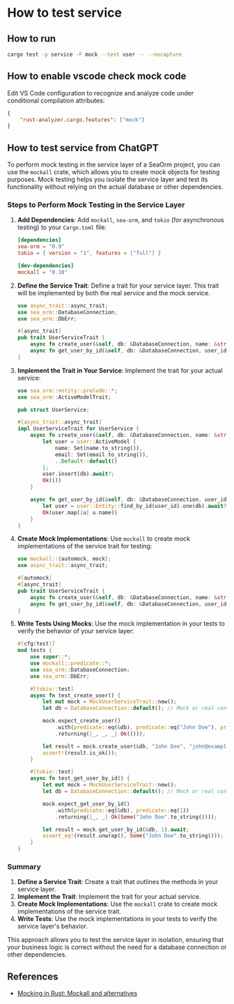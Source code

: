 # How to test service

## How to run

```sh 
cargo test -p service -F mock --test user -- --nocapture
```

## How to enable vscode check mock code 

Edit VS Code configuration to recognize and analyze code under conditional compilation attributes:

```json
{
    "rust-analyzer.cargo.features": ["mock"]
}
```


## How to test service from ChatGPT 

To perform mock testing in the service layer of a SeaOrm project, you can use the `mockall` crate, which allows you to create mock objects for testing purposes. Mock testing helps you isolate the service layer and test its functionality without relying on the actual database or other dependencies.

### Steps to Perform Mock Testing in the Service Layer

1. **Add Dependencies**:
   Add `mockall`, `sea-orm`, and `tokio` (for asynchronous testing) to your `Cargo.toml` file:

   ```toml
   [dependencies]
   sea-orm = "0.9"
   tokio = { version = "1", features = ["full"] }

   [dev-dependencies]
   mockall = "0.10"
   ```

2. **Define the Service Trait**:
   Define a trait for your service layer. This trait will be implemented by both the real service and the mock service.

   ```rust
   use async_trait::async_trait;
   use sea_orm::DatabaseConnection;
   use sea_orm::DbErr;

   #[async_trait]
   pub trait UserServiceTrait {
       async fn create_user(&self, db: &DatabaseConnection, name: &str, email: &str) -> Result<(), DbErr>;
       async fn get_user_by_id(&self, db: &DatabaseConnection, user_id: i32) -> Result<Option<String>, DbErr>;
   }
   ```

3. **Implement the Trait in Your Service**:
   Implement the trait for your actual service:

   ```rust
   use sea_orm::entity::prelude::*;
   use sea_orm::ActiveModelTrait;

   pub struct UserService;

   #[async_trait::async_trait]
   impl UserServiceTrait for UserService {
       async fn create_user(&self, db: &DatabaseConnection, name: &str, email: &str) -> Result<(), DbErr> {
           let user = user::ActiveModel {
               name: Set(name.to_string()),
               email: Set(email.to_string()),
               ..Default::default()
           };
           user.insert(db).await?;
           Ok(())
       }

       async fn get_user_by_id(&self, db: &DatabaseConnection, user_id: i32) -> Result<Option<String>, DbErr> {
           let user = user::Entity::find_by_id(user_id).one(db).await?;
           Ok(user.map(|u| u.name))
       }
   }
   ```

4. **Create Mock Implementations**:
   Use `mockall` to create mock implementations of the service trait for testing:

   ```rust
   use mockall::{automock, mock};
   use async_trait::async_trait;

   #[automock]
   #[async_trait]
   pub trait UserServiceTrait {
       async fn create_user(&self, db: &DatabaseConnection, name: &str, email: &str) -> Result<(), DbErr>;
       async fn get_user_by_id(&self, db: &DatabaseConnection, user_id: i32) -> Result<Option<String>, DbErr>;
   }
   ```

5. **Write Tests Using Mocks**:
   Use the mock implementation in your tests to verify the behavior of your service layer:

   ```rust
   #[cfg(test)]
   mod tests {
       use super::*;
       use mockall::predicate::*;
       use sea_orm::DatabaseConnection;
       use sea_orm::DbErr;

       #[tokio::test]
       async fn test_create_user() {
           let mut mock = MockUserServiceTrait::new();
           let db = DatabaseConnection::default(); // Mock or real connection

           mock.expect_create_user()
               .with(predicate::eq(&db), predicate::eq("John Doe"), predicate::eq("john@example.com"))
               .returning(|_, _, _| Ok(()));

           let result = mock.create_user(&db, "John Doe", "john@example.com").await;
           assert!(result.is_ok());
       }

       #[tokio::test]
       async fn test_get_user_by_id() {
           let mut mock = MockUserServiceTrait::new();
           let db = DatabaseConnection::default(); // Mock or real connection

           mock.expect_get_user_by_id()
               .with(predicate::eq(&db), predicate::eq(1))
               .returning(|_, _| Ok(Some("John Doe".to_string())));

           let result = mock.get_user_by_id(&db, 1).await;
           assert_eq!(result.unwrap(), Some("John Doe".to_string()));
       }
   }
   ```

### Summary

1. **Define a Service Trait**: Create a trait that outlines the methods in your service layer.
2. **Implement the Trait**: Implement the trait for your actual service.
3. **Create Mock Implementations**: Use the `mockall` crate to create mock implementations of the service trait.
4. **Write Tests**: Use the mock implementations in your tests to verify the service layer's behavior.

This approach allows you to test the service layer in isolation, ensuring that your business logic is correct without the need for a database connection or other dependencies.

## References 

- [Mocking in Rust: Mockall and alternatives](https://blog.logrocket.com/mocking-rust-mockall-alternatives/)